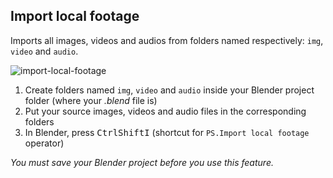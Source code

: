 ## Import local footage

Imports all images, videos and audios from folders named respectively: `img`, `video` and `audio`.

![import-local-footage](https://user-images.githubusercontent.com/6860637/33778159-c52065c0-dc47-11e7-9d66-3f0b7037b959.gif)

1. Create folders named `img`, `video` and `audio` inside your Blender project folder (where your *.blend* file is)
2. Put your source images, videos and audio files in the corresponding folders
3. In Blender, press <kbd>Ctrl</kbd><kbd>Shift</kbd><kbd>I</kbd> (shortcut for `PS.Import local footage` operator)

*You must save your Blender project before you use this feature.*
